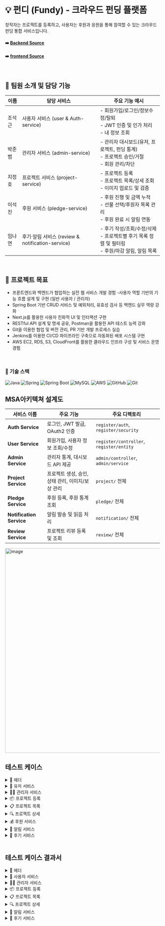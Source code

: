 # 💡 펀디 (Fundy) - 크라우드 펀딩 플랫폼
창작자는 프로젝트를 등록하고,
사용자는 후원과 응원을 통해 참여할 수 있는
크라우드 펀딩 통합 서비스입니다.
#### ➡️ [Backend Source](https://github.com/backend20250319/BE09-4th-3team-BE)
#### ➡️ [frontend Source](https://github.com/backend20250319/BE09-4th-3team-FE)

<br/>

## 👥 팀원 소개 및 담당 기능

| 이름   | 담당 서비스                            | 주요 기능 예시                                                                 |
|--------|-----------------------------------------|----------------------------------------------------------------------------------|
| 조석근 | 사용자 서비스 (user & Auth-service)     | - 회원가입/로그인/정보수정/탈퇴<br/>- JWT 인증 및 인가 처리<br/>- 내 정보 조회 |
| 박준범 | 관리자 서비스 (admin-service)          | - 관리자 대시보드(유저, 프로젝트, 펀딩 통계)<br/>- 프로젝트 승인/거절<br/>- 회원 관리/차단 |
| 지정호 | 프로젝트 서비스 (project-service)      | - 프로젝트 등록<br/>- 프로젝트 목록/상세 조회<br/>- 이미지 업로드 및 검증 |
| 이석진 | 후원 서비스 (pledge-service)          | - 후원 진행 및 금액 누적<br/>- 선물 선택/후원자 목록 관리<br/>- 후원 완료 시 알림 연동 |
| 임나연 | 후기·알림 서비스 (review & notification-service) | - 후기 작성/조회/수정/삭제<br/>- 프로젝트별 후기 목록 정렬 및 필터링<br/>- 후원/마감 알림, 알림 목록 |

<br/>

## 🎯 프로젝트 목표
- 프론트엔드와 백엔드가 협업하는 실전 웹 서비스 개발 경험
-사용자 역할 기반의 기능 흐름 설계 및 구현 (일반 사용자 / 관리자)
- Spring Boot 기반 CRUD 서비스 및 예외처리, 유효성 검사 등 백엔드 실무 역량 강화
- Next.js를 활용한 사용자 친화적 UI 및 인터랙션 구현
- RESTful API 설계 및 명세 공유, Postman을 활용한 API 테스트 능력 강화
- Git을 이용한 협업 및 버전 관리, PR 기반 개발 프로세스 실습
- Jenkins를 이용한 CI/CD 파이프라인 구축으로 자동화된 배포 시스템 구현
- AWS EC2, RDS, S3, CloudFront를 활용한 클라우드 인프라 구성 및 서비스 운영 경험
<br/>


### 🚀 기술 스택

![Java](https://img.shields.io/badge/Java-007396?style=for-the-badge&logo=java&logoColor=white)
![Spring](https://img.shields.io/badge/Spring-6DB33F?style=for-the-badge&logo=spring&logoColor=white)
![Spring Boot](https://img.shields.io/badge/SpringBoot-6DB33F?style=for-the-badge&logo=springboot&logoColor=white)
![MySQL](https://img.shields.io/badge/MySQL-4479A1?style=for-the-badge&logo=mysql&logoColor=white)
![AWS](https://img.shields.io/badge/AWS-232F3E?style=for-the-badge&logo=amazonaws&logoColor=white)
![GitHub](https://img.shields.io/badge/GitHub-181717?style=for-the-badge&logo=github&logoColor=white)
![Git](https://img.shields.io/badge/Git-F05032?style=for-the-badge&logo=git&logoColor=white)
<br/>

## MSA아키텍쳐 설계도
| 서비스 이름 | 주요 기능 | 주요 디렉토리 |
| --- | --- | --- |
| **Auth Service** | 로그인, JWT 발급, OAuth2 인증 | `register/auth`, `register/security` |
| **User Service** | 회원가입, 사용자 정보 조회/수정 | `register/controller`, `register/entity` |
| **Admin Service** | 관리자 통계, 대시보드 API 제공 | `admin/controller`, `admin/service` |
| **Project Service** | 프로젝트 생성, 승인, 상태 관리, 이미지/보상 관리 | `project/` 전체 |
| **Pledge Service** | 후원 등록, 후원 통계 조회 | `pledge/` 전체 |
| **Notification Service** | 알림 발송 및 읽음 처리 | `notification/` 전체 |
| **Review Service** | 프로젝트 리뷰 등록 및 조회 | `review/` 전체 |

<img width="2047" height="665" alt="image" src="https://github.com/user-attachments/assets/aeded46b-f704-4fb7-88e0-327cfd7254ce" />

<br/>

## 테스트 케이스

<details>
<summary>📎 헤더</summary>

테스트 ID | 기능 | 목적 | 우선순위  
--- | --- | --- | ---  
TC-PR-001 | 검색 기능 | 프로젝트의 이름을 검색 | 높음  
TC-NT-001 | 종 아이콘 클릭 시 알림 페이지로 이동 | 드롭다운 없이 /notification 페이지로 이동 확인 | 높음  
TC-NT-002 | 읽지 않은 알림 수 뱃지 표시 | 종 아이콘에 빨간 뱃지 정상 표시 여부 확인 | 중간  

</details>

<details>
  <summary>👤 유저 서비스</summary>
  
 | **테스트 ID** | **기능** | **목적** | **우선순위** |
| --- | --- | --- | --- |
| TC-US-001 | 회원가입 | 유효한 정보로 회원가입 가능 여부 검증 | 높음 |
| TC-US-002 | 로그인 | 중복 이메일로 회원가입 시 오류 반환 확인 | 높음 |
| TC-US-003 | 로그인 | 올바른 이메일/비밀번호로 로그인 가능 여부 검증 | 높음 |
| TC-US-004 | 로그인 | 잘못된 비밀번호 입력 시 로그인 실패 검증 | 높음 |
| TC-US-005 | 토큰 인증 | JWT로 사용자 정보(내 정보) 정상 조회 검증 | 높음 |
| TC-US-006 | 토큰 인증 | 만료된 JWT 사용 시 401 오류 반환 검증 | 높음 |
| TC-US-007 | 회원정보 수정 | 닉네임/연락처 수정 기능 정상 동작 검증 | 높음 |
| TC-US-008 | 회원 탈퇴 | 회원이 정상적으로 탈퇴되고, 재로그인 불가 검증 | 높음 |
</details>

<details>
<summary>🧑‍💼 관리자 서비스</summary>

테스트 ID | 기능 | 목적 | 우선순위  
--- | --- | --- | ---  
TC-AD-001 | 관리자 아이콘 노출 | 로그인한 사용자의 ROLE_TYPE이 ADMIN일 경우, 헤더에 관리자 페이지로 이동하는 아이콘 표시 | 높음  
TC-AD-002 | 대시보드 요약 카드 | 전체 프로젝트 수, 전체 유저 수, 총 펀딩 금액, 전체 후원자 수를 백엔드에서 가져와 카드 형태로 표시 | 중간  
TC-AD-003 | 프로젝트 상태 분포 | 프로젝트 상태별(WAITING_PROGRESS, APPROVED 등)로 파이차트 표시 | 중간  
TC-AD-004 | 일별 펀딩 그래프 | 날짜별 총 펀딩 금액을 라인차트로 시각화 | 중간  
TC-AD-005 | 프로젝트 관리 카드 및 목록 | 전체, 대기중, 승인됨, 거절됨 프로젝트 수 카드로 표시 + 하단에는 프로젝트 목록 (페이징 적용) | 높음  
TC-AD-006 | 프로젝트 상세 보기 | 프로젝트 목록에서 상세 보기 버튼 클릭 시 상세 페이지로 이동 | 중간  
TC-AD-007 | 프로젝트 승인/거절 기능 | 신청된 프로젝트 상태는 기본 WAITING_PROGRESS, 관리자가 승인 또는 거절 가능 | 높음  
TC-AD-008 | 회원 관리 | 관리자 제외 유저 목록 조회 + 유저 상세 보기(눈 아이콘), 벤/벤 해제 가능 | 높음  
TC-AD-009 | 펀딩 관리 | 전체 펀딩 정보 카드 + 검색(후원자, 프로젝트명) + 상세 보기 | 높음  
TC-AD-010 | 리뷰 관리 | 종료된 프로젝트의 리뷰 확인 + 평점 평균 계산 후 별점으로 표시 | 높음  

</details>

<details>
<summary>📦 프로젝트 등록</summary>

테스트 ID | 기능 | 목적 | 우선순위  
--- | --- | --- | ---  
TC-PU-001 | 프로젝트 정상 등록 | 필수 입력값 입력 시 정상 등록 여부 확인 | 높음  
TC-PU-002 | 필수 항목 누락 | 입력값 누락 시 등록 불가 여부 확인 | 높음  
TC-PU-003 | 목표 금액 음수 입력 | 음수 입력 시 등록 차단 확인 | 낮음  
TC-PU-004 | 마감일 유효성 검사 | 마감일이 시작일보다 빠를 경우 오류 확인 | 중간  
TC-PU-005 | 썸네일 이미지 업로드 | 이미지 업로드 정상 동작 확인 | 높음  
TC-PU-006 | 비로그인 접근 제한 | 비로그인 상태에서 접근 시 로그인 페이지로 이동 확인 | 높음  
TC-PU-007 | 등록 후 상세 페이지 이동 | 등록 완료 시 상세 혹은 목록 페이지로 이동 확인 | 중간  

</details>

<details>
<summary>📋 프로젝트 목록</summary>

테스트 ID | 기능 | 목적 | 우선순위  
--- | --- | --- | ---  
TC-PL-001 | 목록 페이지 이동 | 프로젝트 목록 URL 정상 렌더링 확인 | 높음  
TC-PL-002 | 전체 프로젝트 조회 | 전체 프로젝트가 정상 출력되는지 확인 | 높음  
TC-PL-003 | 페이지네이션 기능 | 다수 페이지 시 페이지 이동 동작 확인 | 높음  
TC-PL-004 | 프로젝트 정보 표시 | 각 프로젝트 정보가 정확히 표시되는지 확인 | 높음  
TC-PL-005 | 프로젝트 썸네일 출력 | 썸네일 이미지가 목록에 정상 출력되는지 확인 | 높음  
TC-PL-006 | 프로젝트 총 개수 출력 | 전체 프로젝트 수가 정확히 표시되는지 확인 | 중간  
TC-PL-007 | 페이지 위로 이동 | 페이지 상단으로 스크롤 이동 확인 | 중간  

</details>

<details>
<summary>🔍 프로젝트 상세</summary>

테스트 ID | 기능 | 목적 | 우선순위  
--- | --- | --- | ---  
TC-PD-001 | 상세 페이지 이동 | 상세 페이지 접속 시 렌더링 정상 확인 | 높음  
TC-PD-002 | 프로젝트 정보 표시 | 썸네일, 제목, 마감일 등 정보 표시 확인 | 높음  
TC-PD-003 | UI 조건부 렌더링 | 시작일이 미래일 경우 '공개예정' 표시 확인 | 중간  
TC-PD-004 | 프로젝트 설명 출력 | 등록된 설명 내용이 정상 출력되는지 확인 | 높음  
TC-PD-005 | 프로젝트 선물 구성 출력 | 등록된 선물 정보가 올바르게 출력되는지 확인 | 높음  
TC-PD-006 | 선물 선택 시 수량 증가 | 선물 클릭 시 수량 증가 및 버튼 표시 확인 | 높음  
TC-PD-007 | 결제페이지 이동 | 후원하기 클릭 시 결제 페이지로 이동 확인 | 높음  
TC-PD-008 | 페이지 위로 이동 | 페이지 상단으로 스크롤 이동 확인 | 중간  

</details>

<details>
<summary>💰 후원 서비스</summary>

테스트 ID | 기능 | 목적 | 우선순위  
--- | --- | --- | ---  
TC-PL-001 | 후원 페이지 접근 | 로그인한 사용자가 프로젝트 후원 페이지에 접근 가능한지 확인 | 높음  
TC-PL-002 | 비로그인 후원 시도 | 비로그인 사용자가 후원 시도 시 로그인 요구되는지 확인 | 높음  
TC-PL-003 | 선물 선택 및 수량 조정 | 선물 선택/수량 조정이 정상 동작하는지 확인 | 높음  
TC-PL-004 | 추가 후원금 입력 | 추가 후원금 입력 및 유효성(0 이상) 검증 | 높음  
TC-PL-005 | 총 후원 금액 계산 | 선물 금액과 추가 후원금이 합산되어 표시되는지 확인 | 높음  
TC-PL-006 | 배송 정보 입력 | 수령인, 연락처, 주소 입력이 가능한지 확인 | 높음  
TC-PL-007 | 필수 정보 미입력 시 버튼 비활성화 | 필수 정보(동의, 배송정보, 선물) 미입력 시 후원 버튼 비활성화 | 높음  
TC-PL-008 | 개인정보/약관 동의 체크 | 개인정보 제공 및 약관 동의 체크박스 동작 확인 | 높음  
TC-PL-009 | 후원 처리(성공) | 정상 입력 시 후원 성공 및 완료 페이지 이동 확인 | 높음  
TC-PL-010 | 후원 처리(실패) | 후원 처리 중 오류 발생 시 에러 메시지 노출 확인 | 높음  
TC-PL-011 | 후원 완료 페이지 표시 | 후원 완료 시 축하 메시지 및 후원자 번호 표시 확인 | 보통  
TC-PL-012 | 후원 내역 조회 | 마이페이지에서 후원 내역 리스트가 정상 조회되는지 확인 | 높음  
TC-PL-013 | 후원 상세 조회 | 후원 내역에서 상세 정보(프로젝트, 선물, 배송 등) 확인 | 높음  
TC-PL-014 | 후원 내역 없음 안내 | 후원 내역이 없을 때 안내 메시지 노출 확인 | 보통  
TC-PL-015 | 세션 만료 처리 | 세션 만료 시 로그인 요구 또는 에러 안내 확인 | 높음  
TC-PL-016 | 프로젝트 상태별 후원 제한 | 종료된 프로젝트에 후원 불가(버튼 비활성화 등) 확인 | 높음  

</details>

<details>
<summary>🔔 알림 서비스</summary>

테스트 ID | 기능 | 목적 | 우선순위  
--- | --- | --- | ---  
TC-NT-001 | Create - 후원 완료 알림 전송 | 실제 후원 시 창작자 및 본인에게 알림 생성되는지 확인 | 높음  
TC-NT-002 | Create - 프로젝트 성공 알림 전송 | 프로젝트 성공 시 창작자/후원자에게 알림 전송 확인 | 높음  
TC-NT-003 | Create - 프로젝트 실패 알림 전송 | 프로젝트 실패 시 창작자/후원자에게 알림 전송 확인 | 높음  
TC-NT-004 | Read - 알림 목록 페이징 조회 | 알림이 최신순으로 페이징되어 조회되는지 확인 | 보통  
TC-NT-005 | Read - 알림 타입 필터링 | 선택한 알림 타입만 정확히 필터링되는지 확인 | 보통  
TC-NT-006 | Read - 읽지 않은 알림 개수 조회 | 읽지 않은 알림 수가 UI에 정확히 표시되는지 확인 | 높음  
TC-NT-007 | Update - 전체 읽음 처리 | 전체 읽음 처리 시 알림 상태가 변경되는지 확인 | 보통  
TC-NT-008 | Delete - 알림 소프트 삭제 권한 체크 | 본인만 삭제 가능하며 타인 알림 삭제 시 거부되는지 확인 | 보통  
TC-NT-009 | Read - 알림 미리보기 및 링크 이동 | 알림 클릭 시 관련 프로젝트로 이동되는지 확인 | 보통  

</details>

<details>
<summary>📝 후기 서비스</summary>

테스트 ID | 기능 | 목적 | 우선순위  
--- | --- | --- | ---  
TC-RV-001 | Create - 후기 작성 | 후원한 프로젝트에 대해 후기 작성 및 연동 확인 | 높음  
TC-RV-002 | Create - 필수항목 누락 시 등록 불가 | 필수 입력값 누락 시 오류 처리 및 등록 불가 확인 | 높음  
TC-RV-003 | Read - 프로젝트별 후기 정렬 조회 | 최신순 및 만족도 점수별 정렬된 후기 조회 | 높음  
TC-RV-004 | Read - 후기 미리보기 조회 | 프로젝트 상세에서 최신 후기 5개 미리보기 확인 | 보통  
TC-RV-005 | Read - 내가 작성한 후기 조회 | 로그인한 사용자의 후기 목록 조회 확인 | 보통  
TC-RV-006 | Read - 작성 가능한 프로젝트 조회 | 후기 작성 가능한 프로젝트 목록 조회 확인 | 보통  
TC-RV-007 | Update - 후기 수정 | 본인만 후기 수정 가능하고 내용이 반영되는지 확인 | 높음  
TC-RV-008 | Update - 후기 수정 권한 확인 | 타인의 후기 수정 요청 시 거부 처리 확인 | 높음  
TC-RV-009 | Delete - 후기 삭제 | 본인 후기 삭제 가능하며 삭제 결과 확인 | 높음  
TC-RV-010 | Delete - 후기 삭제 권한 확인 | 타인의 후기 삭제 요청 시 거부 처리 확인 | 높음  

</details>

<br/>

## 테스트 케이스 결과서

<details>
<summary>📎 헤더</summary>

| **테스트 ID** | **기대 결과** | **결과** |
| --- | --- | --- |
| TC-PR-001 | 프로젝트 이름 검색 시 해당 이름이 포함된 프로젝트 목록이 정상 조회됨 | ✅ 성공 |
| TC-NT-001 | 종 아이콘 클릭 시 드롭다운 없이 /notification 페이지로 이동됨 | ✅ 성공 |
| TC-NT-002 | 읽지 않은 알림이 있을 경우, 종 아이콘 우측에 빨간 뱃지가 표시됨 | ✅ 성공 |

</details>

<details>
<summary>👤 사용자 서비스</summary>

| **테스트 ID** | **기대 결과** | **결과** |
| --- | --- | --- |
| TC-US-001 | 201, 회원가입 성공  `{ "userId": "user@test.com", ... }` | ✅ 성공 |
| TC-US-002 | 400, "중복 이메일" 에러  `{ "code":400, "message":"이미 존재" }` | ✅ 성공 |
| TC-US-003 | 200, JWT 토큰 반환  `{ "accessToken": "...", ... }` | ✅ 성공 |
| TC-US-004 | 401, 로그인 실패  `{ "code":401, ... }` | ✅ 성공 |
| TC-US-005 | 200, 회원 정보 반환  `{ "userId":"...", ... }` | ✅ 성공 |
| TC-US-006 | 401, 인증 오류 반환  `{ "code":401, ... }` | ✅ 성공 |
| TC-US-007 | 200, 정보 수정 반영 | 성공 |
| TC-US-008 | 401, 인증 실패 | 성공 |

</details>

<details>
<summary>🧑‍💼 관리자 서비스</summary>

| **테스트 ID** | **기대 결과** | **결과** |
| --- | --- | --- |
| TC-AD-001 | 로그인한 사용자의 ROLE_TYPE이 ADMIN일 경우, 헤더에 관리자 페이지 아이콘이 노출됨 | ✅ 성공 |
| TC-AD-002 | 전체 프로젝트 수, 유저 수, 총 펀딩 금액, 후원자 수가 백엔드 데이터로부터 정상 조회되어 카드 형태로 출력됨 | ✅ 성공 |
| TC-AD-003 | 프로젝트 상태별(WAITING_PROGRESS, APPROVED 등) 비율이 파이차트로 시각화됨 | ✅ 성공 |
| TC-AD-004 | 날짜별 총 펀딩 금액이 라인차트로 시각화됨 | ✅ 성공 |
| TC-AD-005 | 전체/대기중/승인됨/거절됨 프로젝트 수가 카드에 표시되고, 하단에 페이징된 프로젝트 목록이 출력됨 | ✅ 성공 |
| TC-AD-006 | 프로젝트 목록의 상세보기 버튼 클릭 시 상세 페이지로 정상 이동됨 | ✅ 성공 |
| TC-AD-007 | WAITING_PROGRESS 상태의 프로젝트에 대해 관리자가 승인 또는 거절 시 상태 변경이 정상 반영됨 | ✅ 성공 |
| TC-AD-008 | 관리자 제외 유저 목록이 조회되고, 상세보기(눈 아이콘) 및 벤/벤 해제가 정상 동작함 | ✅ 성공 |
| TC-AD-009 | 전체 펀딩 정보 카드가 노출되고, 검색(후원자, 프로젝트명) 및 상세 보기가 정상 작동함 | ✅ 성공 |
| TC-AD-010 | 종료된 프로젝트에 대한 리뷰 목록이 정상 조회되고, 평점 평균이 별점으로 계산되어 표시됨 | ✅ 성공 |

</details>

<details>
<summary>📦 프로젝트 등록</summary>

| **테스트 ID** | **기대 결과** | 결과 |
| --- | --- | --- |
| TC-PU-001 | 필수 입력값 입력 시 프로젝트 정상 등록됨 | ✅ 성공 |
| TC-PU-002 | 필수 항목 누락 시 등록 차단 및 오류 표시 | ✅ 성공 |
| TC-PU-003 | 목표 금액 음수 입력 시 등록 불가 및 오류 메시지 노출 | ✅ 성공 |
| TC-PU-004 | 마감일이 시작일보다 빠르면 오류 발생 | ✅ 성공 |
| TC-PU-005 | 이미지 파일 업로드 정상 처리됨 (미리보기 표시됨) | ✅ 성공 |
| TC-PU-006 | 비로그인 시 등록 페이지 접근 시 로그인 페이지로 리다이렉트 | ✅ 성공 |
| TC-PU-007 | 등록 후 상세 페이지 또는 목록 페이지로 이동됨 | ✅ 성공 |


</details>

<details>
<summary>📋 프로젝트 목록</summary>

| **테스트 ID** | **기대 결과** | **결과** |
| --- | --- | --- |
| TC-PL-001 | 프로젝트 목록 페이지 정상 렌더링 | ✅ 성공 |
| TC-PL-002 | 전체 프로젝트 정상 출력 | ✅ 성공 |
| TC-PL-003 | 페이지네이션 클릭 시 페이지 이동 정상 작동 | ✅ 성공 |
| TC-PL-004 | 프로젝트 썸네일/제목/마감일 등 정보 정확히 표시 | ✅ 성공 |
| TC-PL-005 | 썸네일 이미지 정상 출력 | ✅ 성공 |
| TC-PL-006 | 프로젝트 총 개수 정상 표시 | ✅ 성공 |
| TC-PL-007 | 버튼 클릭 시 페이지 최상단으로 이동 | ✅ 성공 |

</details>

<details>
<summary>🔍 프로젝트 상세</summary>

| **테스트 ID** | **기대 결과** | **결과** |
| --- | --- | --- |
| TC-PD-001 | 프로젝트 상세 페이지 정상 렌더링 | ✅ 성공 |
| TC-PD-002 | 프로젝트 정보 (썸네일, 제목 등) 정확히 표시 | ✅ 성공 |
| TC-PD-003 | 시작일 > 오늘이면 후원 버튼은 "공개예정" 으로 표시, 시작일 < 오늘이면 후원 버튼이 “마감” | ✅ 성공 |
| TC-PD-004 | 프로젝트 설명 글/이미지가 정상 출력 | ✅ 성공 |
| TC-PD-005 | 등록된 선물 구성 정확히 표시 | ✅ 성공 |
| TC-PD-006 | 선물 선택 시 count 증가 및 후원버튼 노출 | ✅ 성공 |
| TC-PD-007 | 후원하기 클릭 시 결제 페이지로 이동 | ✅ 성공 |
| TC-PD-008 | 버튼 클릭 시 페이지 최상단으로 이동 | ✅ 성공 |

</details>

<details>
<summary>🔔 알림 서비스</summary>

| **테스트 ID** | **기대 결과** | **결과** |
| --- | --- | --- |
| TC-NT-001 | 후원 완료 시 창작자와 후원자 모두 알림이 정확히 생성되고 UI에 표시됨 | ✅ 성공 |
| TC-NT-002 | 프로젝트 성공 시 창작자 및 후원자에게 성공 알림이 전송되고 UI에 반영됨 | ✅ 성공 |
| TC-NT-003 | 알림 페이지에서 타입별 필터가 정상 동작하며, 페이징도 최신순으로 정상 작동 | ✅ 성공 |
| TC-NT-004 | 알림 삭제 시 본인 알림만 삭제 가능하고, 삭제 후 UI에서 알림 사라짐 | ✅ 성공 |
| TC-NT-005 | 알림 아이콘 클릭 시 드롭다운으로 알림 목록 표시되고, 알림 클릭 시 프로젝트 상세 페이지로 이동 | ✅ 성공 |

</details>

<details>
<summary>📝 후기 서비스</summary>

| **테스트 ID** | **기대 결과** | **결과** |
| --- | --- | --- |
| TC-RV-001 | 사용자가 후원한 프로젝트에 정상적으로 후기 작성 가능, 작성 후 프로젝트와 후기 연동 확인 | ✅ 성공 |
| TC-RV-002 | 후기 작성 시 필수 입력값 누락 시 등록 불가 및 에러 메시지 노출 | ✅ 성공 |
| TC-RV-003 | 특정 프로젝트 후기들이 최신순 및 만족도(퀄리티, 계획, 소통) 점수별로 올바르게 정렬되어 조회됨 | ✅ 성공 |
| TC-RV-004 | 프로젝트 상세 페이지에서 최신 후기 5개 미리보기가 정상 출력됨 | ✅ 성공 |
| TC-RV-005 | 로그인한 사용자가 자신이 작성한 후기 목록을 정상 조회 가능 | ✅ 성공 |
| TC-RV-006 | 사용자가 후기 작성 가능한 프로젝트 목록이 정상적으로 조회됨 | ✅ 성공 |
| TC-RV-007 | 작성자 본인만 후기 수정 가능하며, 수정 시 내용이 정상 반영됨 | ✅ 성공 |
| TC-RV-008 | 본인 이외의 사용자가 후기 수정 시 권한 거부 및 에러 처리됨 | ✅ 성공 |
| TC-RV-009 | 작성자 본인만 후기 삭제 가능하며 삭제 후 후기 데이터가 삭제됨 | ✅ 성공 |
| TC-RV-010 | 타인의 후기는 보이지 않으며, 삭제/수정 기능 자체가 프론트에서 비노출됨 | ✅ 성공 |

</details>
